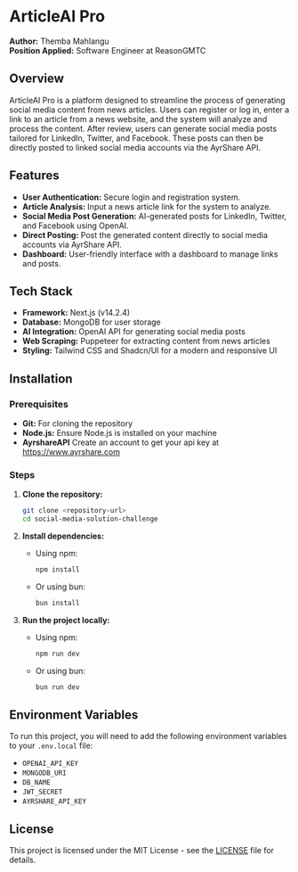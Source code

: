 # ArticleAI Pro

**Author:** Themba Mahlangu  
**Position Applied:** Software Engineer at ReasonGMTC

## Overview

ArticleAI Pro is a platform designed to streamline the process of generating social media content from news articles. Users can register or log in, enter a link to an article from a news website, and the system will analyze and process the content. After review, users can generate social media posts tailored for LinkedIn, Twitter, and Facebook. These posts can then be directly posted to linked social media accounts via the AyrShare API.

## Features

- **User Authentication:** Secure login and registration system.
- **Article Analysis:** Input a news article link for the system to analyze.
- **Social Media Post Generation:** AI-generated posts for LinkedIn, Twitter, and Facebook using OpenAI.
- **Direct Posting:** Post the generated content directly to social media accounts via AyrShare API.
- **Dashboard:** User-friendly interface with a dashboard to manage links and posts.

## Tech Stack

- **Framework:** Next.js (v14.2.4)
- **Database:** MongoDB for user storage
- **AI Integration:** OpenAI API for generating social media posts
- **Web Scraping:** Puppeteer for extracting content from news articles
- **Styling:** Tailwind CSS and Shadcn/UI for a modern and responsive UI

## Installation

### Prerequisites

- **Git:** For cloning the repository
- **Node.js:** Ensure Node.js is installed on your machine
- **AyrshareAPI** Create an account to get your api key at https://www.ayrshare.com

### Steps

1. **Clone the repository:**
   ```bash
   git clone <repository-url>
   cd social-media-solution-challenge
   ```

2. **Install dependencies:**
   - Using npm:
     ```bash
     npm install
     ```
   - Or using bun:
     ```bash
     bun install
     ```

3. **Run the project locally:**
   - Using npm:
     ```bash
     npm run dev
     ```
   - Or using bun:
     ```bash
     bun run dev
     ```

## Environment Variables

To run this project, you will need to add the following environment variables to your `.env.local` file:

- `OPENAI_API_KEY`
- `MONGODB_URI`
- `DB_NAME`
- `JWT_SECRET`
- `AYRSHARE_API_KEY`

## License

This project is licensed under the MIT License - see the [LICENSE](LICENSE) file for details.
